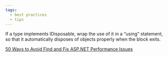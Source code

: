 ```yaml
---
tags:
  - best practices
  - tips
---
```


If a type implements IDisposable, wrap the use of it in a “using” statement, so that it automatically disposes of objects properly when the block exits.

[50 Ways to Avoid Find and Fix ASP.NET Performance Issues](https://www.red-gate.com/library/50-ways-to-avoid-find-and-fix-asp-net-performance-issues)